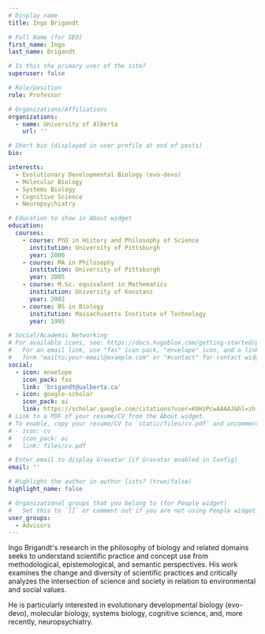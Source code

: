 ```yaml
---
# Display name
title: Ingo Brigandt

# Full Name (for SEO)
first_name: Ingo
last_name: Brigandt

# Is this the primary user of the site?
superuser: false

# Role/position
role: Professor

# Organizations/Affiliations
organizations:
  - name: University of Alberta
    url: ''

# Short bio (displayed in user profile at end of posts)
bio: 

interests:
  - Evolutionary Developmental Biology (evo-devo)
  - Molecular Biology
  - Systems Biology
  - Cognitive Science
  - Neuropsychiatry

# Education to show in About widget
education:
  courses:
    - course: PhD in History and Philosophy of Science
      institution: University of Pittsburgh
      year: 2006
    - course: MA in Philosophy
      institution: University of Pittsburgh
      year: 2005
    - course: M.Sc. equivalent in Mathematics
      institution: University of Konstanz
      year: 2002
    - course: BS in Biology
      institution: Massachusetts Institute of Technology
      year: 1995

# Social/Academic Networking
# For available icons, see: https://docs.hugoblox.com/getting-started/page-builder/#icons
#   For an email link, use "fas" icon pack, "envelope" icon, and a link in the
#   form "mailto:your-email@example.com" or "#contact" for contact widget.
social:
  - icon: envelope
    icon_pack: fas
    link: 'brigandt@ualberta.ca'
  - icon: google-scholar
    icon_pack: ai
    link: https://scholar.google.com/citations?user=K6HzPcwAAAAJ&hl=zh-CN&oi=sra
# Link to a PDF of your resume/CV from the About widget.
# To enable, copy your resume/CV to `static/files/cv.pdf` and uncomment the lines below.
# - icon: cv
#   icon_pack: ai
#   link: files/cv.pdf

# Enter email to display Gravatar (if Gravatar enabled in Config)
email: ''

# Highlight the author in author lists? (true/false)
highlight_name: false

# Organizational groups that you belong to (for People widget)
#   Set this to `[]` or comment out if you are not using People widget.
user_groups:
  - Advisors
---
```


Ingo Brigandt's research in the philosophy of biology and related domains seeks to understand scientific practice and concept use from methodological, epistemological, and semantic perspectives. His work examines the change and diversity of scientific practices and critically analyzes the intersection of science and society in relation to environmental and social values.

He is particularly interested in evolutionary developmental biology (evo-devo), molecular biology, systems biology, cognitive science, and, more recently, neuropsychiatry.